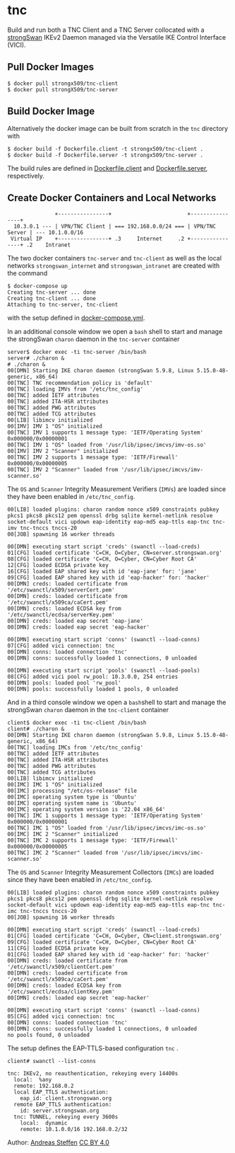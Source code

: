 # tnc

Build and run both a TNC Client and a TNC Server collocated with a [strongSwan][STRONGSWAN]
IKEv2 Daemon managed via the Versatile IKE Control Interface (VICI).

[STRONGSWAN]: https://www.strongswan.org

## Pull Docker Images

```
$ docker pull strongx509/tnc-client
$ docker pull strongX509/tnc-server
```

## Build Docker Image

Alternatively the docker image can be built from scratch in the `tnc` directory with
```console
$ docker build -f Dockerfile.client -t strongx509/tnc-client .
$ docker build -f Dockerfile.server -t strongx509/tnc-server .

```
The build rules are defined in [Dockerfile.client](Dockerfile.client) and
[Dockerfile.server](Dockerfile.server), respectively.

## Create Docker Containers and Local Networks


```
               +----------------+                        +----------------+
  10.3.0.1 --- | VPN/TNC Client | === 192.168.0.0/24 === | VPN/TNC Server | --- 10.1.0.0/16
 Virtual IP    +----------------+ .3     Internet     .2 +----------------+ .2    Intranet
```
The two docker containers `tnc-server` and  `tnc-client` as well as the local networks
`strongswan_internet` and `strongswan_intranet` are created with the command
```console
$ docker-compose up
Creating tnc-server ... done
Creating tnc-client ... done
Attaching to tnc-server, tnc-client

```
with the setup defined in [docker-compose.yml](docker-compose.yml).

In an additional console window we open a `bash` shell to start and manage the strongSwan `charon` daemon in the `tnc-server` container
```console
server$ docker exec -ti tnc-server /bin/bash
server# ./charon &
# ./charon &
00[DMN] Starting IKE charon daemon (strongSwan 5.9.8, Linux 5.15.0-48-generic, x86_64)
00[TNC] TNC recommendation policy is 'default'
00[TNC] loading IMVs from '/etc/tnc_config'
00[TNC] added IETF attributes
00[TNC] added ITA-HSR attributes
00[TNC] added PWG attributes
00[TNC] added TCG attributes
00[LIB] libimcv initialized
00[IMV] IMV 1 "OS" initialized
00[TNC] IMV 1 supports 1 message type: 'IETF/Operating System' 0x000000/0x00000001
00[TNC] IMV 1 "OS" loaded from '/usr/lib/ipsec/imcvs/imv-os.so'
00[IMV] IMV 2 "Scanner" initialized
00[TNC] IMV 2 supports 1 message type: 'IETF/Firewall' 0x000000/0x00000005
00[TNC] IMV 2 "Scanner" loaded from '/usr/lib/ipsec/imcvs/imv-scanner.so'
```
The `OS` and `Scanner` Integrity Measurement Verifiers (`IMVs`) are loaded since
they have been enabled in `/etc/tnc_config`.
```console
00[LIB] loaded plugins: charon random nonce x509 constraints pubkey pkcs1 pkcs8 pkcs12 pem openssl drbg sqlite kernel-netlink resolve socket-default vici updown eap-identity eap-md5 eap-ttls eap-tnc tnc-imv tnc-tnccs tnccs-20
00[JOB] spawning 16 worker threads

00[DMN] executing start script 'creds' (swanctl --load-creds)
01[CFG] loaded certificate 'C=CH, O=Cyber, CN=server.strongswan.org'
08[CFG] loaded certificate 'C=CH, O=Cyber, CN=Cyber Root CA'
12[CFG] loaded ECDSA private key
16[CFG] loaded EAP shared key with id 'eap-jane' for: 'jane'
09[CFG] loaded EAP shared key with id 'eap-hacker' for: 'hacker'
00[DMN] creds: loaded certificate from '/etc/swanctl/x509/serverCert.pem'
00[DMN] creds: loaded certificate from '/etc/swanctl/x509ca/caCert.pem'
00[DMN] creds: loaded ECDSA key from '/etc/swanctl/ecdsa/serverKey.pem'
00[DMN] creds: loaded eap secret 'eap-jane'
00[DMN] creds: loaded eap secret 'eap-hacker'

00[DMN] executing start script 'conns' (swanctl --load-conns)
07[CFG] added vici connection: tnc
00[DMN] conns: loaded connection 'tnc'
00[DMN] conns: successfully loaded 1 connections, 0 unloaded

00[DMN] executing start script 'pools' (swanctl --load-pools)
08[CFG] added vici pool rw_pool: 10.3.0.0, 254 entries
00[DMN] pools: loaded pool 'rw_pool'
00[DMN] pools: successfully loaded 1 pools, 0 unloaded
```
And in a third console window we open a `bash`shell to start and manage the strongSwan `charon` daemon in the `tnc-client` container
```console
client$ docker exec -ti tnc-client /bin/bash
client# ./charon &
00[DMN] Starting IKE charon daemon (strongSwan 5.9.8, Linux 5.15.0-48-generic, x86_64)
00[TNC] loading IMCs from '/etc/tnc_config'
00[TNC] added IETF attributes
00[TNC] added ITA-HSR attributes
00[TNC] added PWG attributes
00[TNC] added TCG attributes
00[LIB] libimcv initialized
00[IMC] IMC 1 "OS" initialized
00[IMC] processing "/etc/os-release" file
00[IMC] operating system type is 'Ubuntu'
00[IMC] operating system name is 'Ubuntu'
00[IMC] operating system version is '22.04 x86_64'
00[TNC] IMC 1 supports 1 message type: 'IETF/Operating System' 0x000000/0x00000001
00[TNC] IMC 1 "OS" loaded from '/usr/lib/ipsec/imcvs/imc-os.so'
00[IMC] IMC 2 "Scanner" initialized
00[TNC] IMC 2 supports 1 message type: 'IETF/Firewall' 0x000000/0x00000005
00[TNC] IMC 2 "Scanner" loaded from '/usr/lib/ipsec/imcvs/imc-scanner.so'
```
The `OS` and `Scanner` Integrity Measurement Collectors (`IMCs`) are loaded since
they have been enabled in `/etc/tnc_config`.
```console
00[LIB] loaded plugins: charon random nonce x509 constraints pubkey pkcs1 pkcs8 pkcs12 pem openssl drbg sqlite kernel-netlink resolve socket-default vici updown eap-identity eap-md5 eap-ttls eap-tnc tnc-imc tnc-tnccs tnccs-20
00[JOB] spawning 16 worker threads

00[DMN] executing start script 'creds' (swanctl --load-creds)
01[CFG] loaded certificate 'C=CH, O=Cyber, CN=client.strongswan.org'
09[CFG] loaded certificate 'C=CH, O=Cyber, CN=Cyber Root CA'
11[CFG] loaded ECDSA private key
01[CFG] loaded EAP shared key with id 'eap-hacker' for: 'hacker'
00[DMN] creds: loaded certificate from '/etc/swanctl/x509/clientCert.pem'
00[DMN] creds: loaded certificate from '/etc/swanctl/x509ca/caCert.pem'
00[DMN] creds: loaded ECDSA key from '/etc/swanctl/ecdsa/clientKey.pem'
00[DMN] creds: loaded eap secret 'eap-hacker'

00[DMN] executing start script 'conns' (swanctl --load-conns)
05[CFG] added vici connection: tnc
00[DMN] conns: loaded connection 'tnc'
00[DMN] conns: successfully loaded 1 connections, 0 unloaded
no pools found, 0 unloaded
```
The setup defines the EAP-TTLS-based configuration `tnc` .
```console
client# swanctl --list-conns
```
```console
tnc: IKEv2, no reauthentication, rekeying every 14400s
  local:  %any
  remote: 192.168.0.2
  local EAP_TTLS authentication:
    eap_id: client.strongswan.org
  remote EAP_TTLS authentication:
    id: server.strongswan.org
  tnc: TUNNEL, rekeying every 3600s
    local:  dynamic
    remote: 10.1.0.0/16 192.168.0.2/32

```

Author:  [Andreas Steffen][AS] [CC BY 4.0][CC]

[AS]: mailto:andreas.steffen@strongsec.net
[CC]: http://creativecommons.org/licenses/by/4.0/

